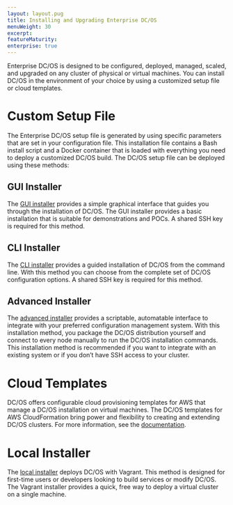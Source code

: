 ```yaml
---
layout: layout.pug
title: Installing and Upgrading Enterprise DC/OS
menuWeight: 30
excerpt:
featureMaturity:
enterprise: true
---
```


Enterprise DC/OS is designed to be configured, deployed, managed, scaled, and upgraded on any cluster of physical or virtual machines. You can install DC/OS in the environment of your choice by using a customized setup file or cloud templates.

# Custom Setup File
The Enterprise DC/OS setup file is generated by using specific parameters that are set in your configuration file. This installation file contains a Bash install script and a Docker container that is loaded with everything you need to deploy a customized DC/OS build. The DC/OS setup file can be deployed using these methods:

## GUI Installer
The [GUI installer](/1.10/installing/ent/custom/gui/) provides a simple graphical interface that guides you through the installation of DC/OS. The GUI installer provides a basic installation that is suitable for demonstrations and POCs. A shared SSH key is required for this method.
  
## CLI Installer
The [CLI installer](/1.10/installing/ent/custom/cli/) provides a guided installation of DC/OS from the command line. With this method you can choose from the complete set of DC/OS configuration options. A shared SSH key is required for this method.
  
## Advanced Installer
The [advanced installer](/1.10/installing/ent/custom/advanced/) provides a scriptable, automatable interface to integrate with your preferred configuration management system. With this installation method, you package the DC/OS distribution yourself and connect to every node manually to run the DC/OS installation commands. This installation method is recommended if you want to integrate with an existing system or if you don’t have SSH access to your cluster.

# Cloud Templates
DC/OS offers configurable cloud provisioning templates for AWS that manage a DC/OS installation on virtual machines. The DC/OS templates for AWS CloudFormation bring power and flexibility to creating and extending DC/OS clusters. For more information, see the [documentation](/1.10/installing/ent/cloud/aws/).

# Local Installer
The [local installer](/1.10/installing/ent/local/) deploys DC/OS with Vagrant. This method is designed for first-time users or developers looking to build services or modify DC/OS. The Vagrant installer provides a quick, free way to deploy a virtual cluster on a single machine.
